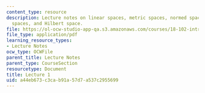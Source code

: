 ```yaml
---
content_type: resource
description: Lecture notes on linear spaces, metric spaces, normed spaces, Banach
  spaces, and Hilbert space.
file: https://ol-ocw-studio-app-qa.s3.amazonaws.com/courses/18-102-introduction-to-functional-analysis-spring-2009/a44eb673c3cab91a57d7a537c2955699_MIT18_102s09_lec01.pdf
file_type: application/pdf
learning_resource_types:
- Lecture Notes
ocw_type: OCWFile
parent_title: Lecture Notes
parent_type: CourseSection
resourcetype: Document
title: Lecture 1
uid: a44eb673-c3ca-b91a-57d7-a537c2955699
---
```

